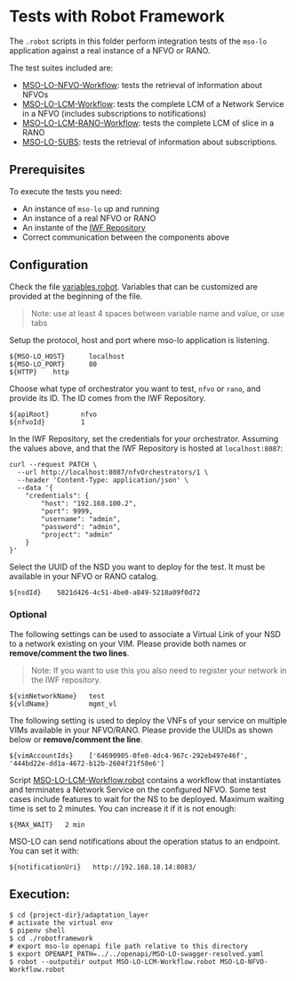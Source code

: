 # Tests with Robot Framework

The `.robot` scripts in this folder perform integration tests of the `mso-lo` application
against a real instance of a NFVO or RANO.

The test suites included are:

- [MSO-LO-NFVO-Workflow](MSO-LO-NFVO-Workflow.robot): tests the retrieval of information about NFVOs
- [MSO-LO-LCM-Workflow](MSO-LO-LCM-Workflow.robot): tests the complete LCM of a Network Service in a NFVO (includes subscriptions to notifications)
- [MSO-LO-LCM-RANO-Workflow](MSO-LO-LCM-RANO-Workflow.robot): tests the complete LCM of slice in a RANO
- [MSO-LO-SUBS](MSO-LO-SUBS.robot): tests the retrieval of information about subscriptions.

## Prerequisites

To execute the tests you need:

-   An instance of `mso-lo` up and running
-   An instance of a real NFVO or RANO
-   An instante of the [IWF Repository](https://github.com/5GEVE/iwf-repository)
-   Correct communication between the components above

## Configuration

Check the file [variables.robot](./environment/variables.robot).
Variables that can be customized are provided at the beginning of the file.

> Note: use at least 4 spaces between variable name and value, or use tabs

Setup the protocol, host and port where mso-lo application is listening.

```
${MSO-LO_HOST}      localhost
${MSO-LO_PORT}      80
${HTTP}    http
```

Choose what type of orchestrator you want to test, `nfvo` or `rano`, and provide its ID.
The ID comes from the IWF Repository.

```
${apiRoot}        nfvo
${nfvoId}         1
```

In the IWF Repository, set the credentials for your orchestrator.
Assuming the values above, and that the IWF Repository is hosted at `localhost:8087`:

```
curl --request PATCH \
  --url http://localhost:8087/nfvOrchestrators/1 \
  --header 'Content-Type: application/json' \
  --data '{
	"credentials": {
		"host": "192.168.100.2",
		"port": 9999,
		"username": "admin",
		"password": "admin",
		"project": "admin"
	}
}'
```

Select the UUID of the NSD you want to deploy for the test.
It must be available in your NFVO or RANO catalog.

```
${nsdId}    5821d426-4c51-4be0-a849-5218a09f0d72
```

### Optional

The following settings can be used to associate a Virtual Link of your NSD to a network existing on your VIM.
Please provide both names or **remove/comment the two lines**.

> Note: If you want to use this you also need to register your network in the
> IWF repository.

```
${vimNetworkName}   test
${vldName}          mgmt_vl
```

The following setting is used to deploy the VNFs of your service on multiple VIMs available in your NFVO/RANO.
Please provide the UUIDs as shown below or **remove/comment the line**.

```
${vimAccountIds}    ['64690905-0fe0-4dc4-967c-292eb497e46f', '444bd22e-dd1a-4672-b12b-2604f21f50e6']
```

Script [MSO-LO-LCM-Workflow.robot](./MSO-LO-LCM-Workflow.robot) contains a workflow that
instantiates and terminates a Network Service on the configured NFVO.
Some test cases include features to wait for the NS to be deployed.
Maximum waiting time is set to 2 minutes.
You can increase it if it is not enough:

```
${MAX_WAIT}   2 min
```

MSO-LO can send notifications about the operation status to an endpoint.
You can set it with:

```
${notificationUri}   http://192.168.18.14:8083/
```

## Execution:

```shell script
$ cd {project-dir}/adaptation_layer
# activate the virtual env
$ pipenv shell
$ cd ./robotframework
# export mso-lo openapi file path relative to this directory
$ export OPENAPI_PATH=../../openapi/MSO-LO-swagger-resolved.yaml
$ robot --outputdir output MSO-LO-LCM-Workflow.robot MSO-LO-NFVO-Workflow.robot
```
